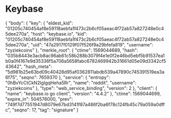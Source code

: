 # Keybase
{   "body": {     "key": {       "eldest_kid": "01205c740454af8e59118aebfa1f473c2b6cf05aeac4f72ab57a827248e0c45dee270a",       "host": "keybase.io",       "kid": "01205c740454af8e59118aebfa1f473c2b6cf05aeac4f72ab57a827248e0c45dee270a",       "uid": "47a2917f0129f07f526f9a29bfefa819",       "username": "zyziekcoins"     },     "merkle_root": {       "ctime": 1569044689,       "hash": "035b8443e3acb8ac96ab61c58b288b3079f4e1e0f2e46bd5ebf5b91537ea1b0a0f4167e9d35336f5a706a5658fabc6782469942b31661d05e09d3342cf543642",       "hash_meta": "5d981b25e63bd09c40428d95af0362811abdb539a47890c745391519ea3a6f75",       "seqno": 7659370     },     "service": {       "entropy": "0hBvYcCtCkN2lgIgqHeha5Rr",       "name": "reddit",       "username": "zyziekcoins"     },     "type": "web_service_binding",     "version": 2   },   "client": {     "name": "keybase.io go client",     "version": "4.4.2"   },   "ctime": 1569044699,   "expire_in": 504576000,   "prev": "749f7d77551947d8079e67bd3141f87a486f2ba6f78c124fb45c79a059a0dffc",   "seqno": 17,   "tag": "signature" }

